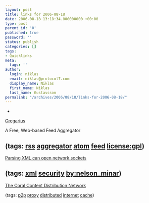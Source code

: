 ```yaml
---
layout: post
title: links for 2006-08-18
date: 2006-08-18 13:18:34.000000000 +00:00
type: post
parent_id: '0'
published: true
password: ''
status: publish
categories: []
tags:
- Quicklinks
meta:
  tags: ''
author:
  login: niklas
  email: niklas@protocol7.com
  display_name: Niklas
  first_name: Niklas
  last_name: Gustavsson
permalink: "/archives/2006/08/18/links-for-2006-08-18/"
---
```

- 
[Gregarius](http://gregarius.net/)

A Free, Web-based Feed Aggregator

(tags: [rss](http://del.icio.us/protocol7/rss) [aggregator](http://del.icio.us/protocol7/aggregator) [atom](http://del.icio.us/protocol7/atom) [feed](http://del.icio.us/protocol7/feed) [license:gpl](http://del.icio.us/protocol7/license:gpl))
- 
[Parsing XML can open network sockets](http://www.somebits.com/weblog/tech/bad/xmlCode.html)

(tags: [xml](http://del.icio.us/protocol7/xml) [security](http://del.icio.us/protocol7/security) [by:nelson\_minar](http://del.icio.us/protocol7/by:nelson_minar))
- 
[The Coral Content Distribution Network](http://coralcdn.org/)

(tags: [p2p](http://del.icio.us/protocol7/p2p) [proxy](http://del.icio.us/protocol7/proxy) [distributed](http://del.icio.us/protocol7/distributed) [internet](http://del.icio.us/protocol7/internet) [cache](http://del.icio.us/protocol7/cache))
